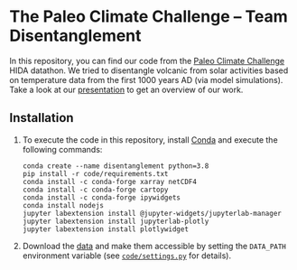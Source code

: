 # The Paleo Climate Challenge &ndash; Team Disentanglement
In this repository, you can find our code from the [Paleo Climate Challenge](https://helmholtz.tubcloud.tu-berlin.de/s/EEGrkWTJDoHE9r6#pdfviewer) HIDA datathon. We tried to disentangle volcanic from solar activities based on temperature data from the first 1000 years AD (via model simulations). Take a look at our [presentation](Presentation.pdf) to get an overview of our work.

## Installation
1. To execute the code in this repository, install [Conda](https://docs.conda.io/en/latest/) and execute the following commands:
    ```
    conda create --name disentanglement python=3.8
    pip install -r code/requirements.txt
    conda install -c conda-forge xarray netCDF4
    conda install -c conda-forge cartopy
    conda install -c conda-forge ipywidgets
    conda install nodejs
    jupyter labextension install @jupyter-widgets/jupyterlab-manager
    jupyter labextension install jupyterlab-plotly
    jupyter labextension install plotlywidget
    ```
2. Download the [data](ftp://ftp.hzg.de/outgoing/swagner/MyChallengePaleo.tar.gz) and make them accessible by setting the `DATA_PATH` environment variable (see [`code/settings.py`](code/settings.py) for details).
